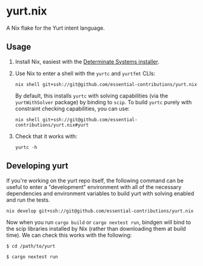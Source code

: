# yurt.nix

A Nix flake for the Yurt intent language.

## Usage

1. Install Nix, easiest with the [Determinate Systems installer](https://github.com/DeterminateSystems/nix-installer).

2. Use Nix to enter a shell with the `yurtc` and `yurtfmt` CLIs:

   ```console
   nix shell git+ssh://git@github.com/essential-contributions/yurt.nix
   ```

   By default, this installs `yurtc` with solving capabilities (via the
   `yurtWithSolver` package) by binding to `scip`. To build `yurtc` purely with
   constraint checking capabilities, you can use:

   ```console
   nix shell git+ssh://git@github.com/essential-contributions/yurt.nix#yurt
   ```

3. Check that it works with:
   ```console
   yurtc -h
   ```

## Developing yurt

If you're working on the yurt repo itself, the following command can be useful
to enter a "development" environment with all of the necessary dependencies and
environment variables to build yurt with solving enabled and run the tests.

```console
nix develop git+ssh://git@github.com/essential-contributions/yurt.nix
```

Now when you run `cargo build` or `cargo nextest run`, bindgen will bind to the
scip libraries installed by Nix (rather than downloading them at build time). We
can check this works with the following:

```console
$ cd /path/to/yurt

$ cargo nextest run
```

